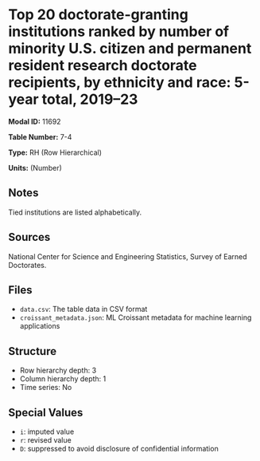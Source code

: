 # Top 20 doctorate-granting institutions ranked by number of minority U.S. citizen and permanent resident research doctorate recipients, by ethnicity and race: 5-year total, 2019&#8211;23

**Modal ID:** 11692

**Table Number:** 7-4

**Type:** RH (Row Hierarchical)

**Units:** (Number)

## Notes

Tied institutions are listed alphabetically.

## Sources

National Center for Science and Engineering Statistics, Survey of Earned Doctorates.

## Files

- `data.csv`: The table data in CSV format
- `croissant_metadata.json`: ML Croissant metadata for machine learning applications

## Structure

- Row hierarchy depth: 3
- Column hierarchy depth: 1
- Time series: No

## Special Values

- `i`: imputed value
- `r`: revised value
- `D`: suppressed to avoid disclosure of confidential information
